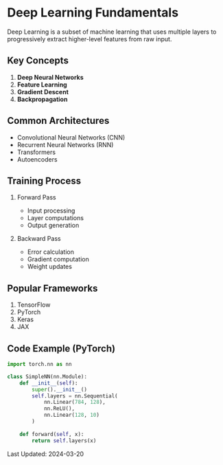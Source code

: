 # Deep Learning Fundamentals

Deep Learning is a subset of machine learning that uses multiple layers to progressively extract higher-level features from raw input.

## Key Concepts
1. **Deep Neural Networks**
2. **Feature Learning**
3. **Gradient Descent**
4. **Backpropagation**

## Common Architectures
- Convolutional Neural Networks (CNN)
- Recurrent Neural Networks (RNN)
- Transformers
- Autoencoders

## Training Process
1. Forward Pass
   - Input processing
   - Layer computations
   - Output generation

2. Backward Pass
   - Error calculation
   - Gradient computation
   - Weight updates

## Popular Frameworks
1. TensorFlow
2. PyTorch
3. Keras
4. JAX

## Code Example (PyTorch)
```python
import torch.nn as nn

class SimpleNN(nn.Module):
    def __init__(self):
        super().__init__()
        self.layers = nn.Sequential(
            nn.Linear(784, 128),
            nn.ReLU(),
            nn.Linear(128, 10)
        )
    
    def forward(self, x):
        return self.layers(x)
```

Last Updated: 2024-03-20 